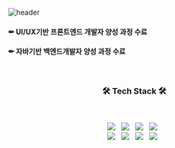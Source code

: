 

<!--
**eing98/eing98** is a ✨ _special_ ✨ repository because its `README.md` (this file) appears on your GitHub profile.

Here are some ideas to get you started:

- 🔭 I’m currently working on ...
- 🌱 I’m currently learning ...
- 👯 I’m looking to collaborate on ...
- 🤔 I’m looking for help with ...
- 💬 Ask me about ...
- 📫 How to reach me: ...
- 😄 Pronouns: ...
- ⚡ Fun fact: ...
-->
![header](https://capsule-render.vercel.app/api?type=wave&color=auto&height=300&section=header&text=Soyeung%20Yun&fontSize=90)


#### ✏ UI/UX기반 프론트엔드 개발자 양성 과정 수료
#### ✏ 자바기반 백엔드개발자 양성 과정 수료
</br>
<h3 align="center"><b>🛠 Tech Stack 🛠</b></h3>
</br>
<p align="center">
<img src="https://img.shields.io/badge/HTML5-E34F26?style=flat&logo=HTML5&logoColor=white"/></a> &nbsp
<img src="https://img.shields.io/badge/CSS3-1572B6?style=flat&logo=CSS3&logoColor=white"/></a> &nbsp
<img src="https://img.shields.io/badge/JavaScript-086E7D?style=flat&logo=JavaScript&logoColor=#F7DF1E"/></a> &nbsp
<img src="https://img.shields.io/badge/jQuery-FFAA4C?style=flat&logo=jQuery&logoColor=#0769AD"/></a> &nbsp
</br>
<img src="https://img.shields.io/badge/Java-297F87?style=flat&logo=Java&logoColor=#007396"/></a> &nbsp
<img src="https://img.shields.io/badge/Spring-FBF46D?style=flat&logo=Spring&logoColor=#000000"/></a> &nbsp
<img src="https://img.shields.io/badge/MySQL-142F43?style=flat&logo=MySQL&logoColor=#4479A1"/></a> &nbsp
<img src="https://img.shields.io/badge/Oracle-495371?style=flat&logo=Oracle&logoColor=#F80000"/></a> &nbsp
</p>


